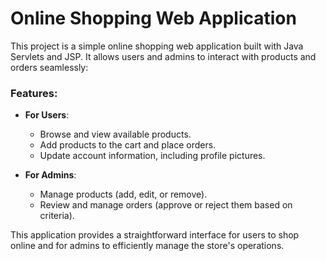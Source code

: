 # Online Shopping Web Application

This project is a simple online shopping web application built with Java Servlets and JSP. It allows users and admins to interact with products and orders seamlessly:

### Features:
- **For Users**:
  - Browse and view available products.
  - Add products to the cart and place orders.
  - Update account information, including profile pictures.

- **For Admins**:
  - Manage products (add, edit, or remove).
  - Review and manage orders (approve or reject them based on criteria).
  
This application provides a straightforward interface for users to shop online and for admins to efficiently manage the store's operations.
